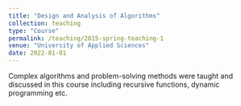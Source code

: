 ```yaml
---
title: "Design and Analysis of Algorithms"
collection: teaching
type: "Course"
permalink: /teaching/2015-spring-teaching-1
venue: "University of Applied Sciences"
date: 2022-01-01
---
```


Complex algorithms and problem-solving methods were taught and discussed in this course including recursive functions, dynamic programming etc.
